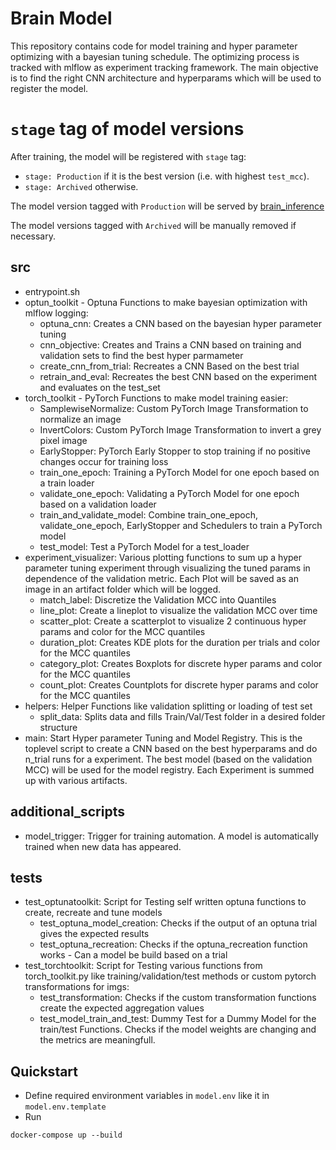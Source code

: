 # Brain Model
This repository contains code for model training and hyper parameter optimizing with a bayesian tuning schedule. The optimizing process is tracked with mlflow as experiment tracking framework. The main objective is to find the right CNN architecture and hyperparams which will be used to register the model.

# `stage` tag of model versions
After training, the model will be registered with `stage` tag:
* `stage: Production` if it is the best version (i.e. with highest `test_mcc`).
* `stage: Archived` otherwise.

The model version tagged with `Production` will be served by [brain_inference](https://code.fbi.h-da.de/mlops-brain/brain_inference)

The model versions tagged with `Archived` will be manually removed if necessary. 

## src
- entrypoint.sh 
- optun_toolkit - Optuna Functions to make bayesian optimization with mlflow logging:
    - optuna_cnn: Creates a CNN based on the bayesian hyper parameter tuning
    - cnn_objective: Creates and Trains a CNN based on training and validation sets to find the best hyper parmameter
    - create_cnn_from_trial: Recreates a CNN Based on the best trial
    - retrain_and_eval: Recreates the best CNN based on the experiment and evaluates on the test_set
- torch_toolkit - PyTorch Functions to make model training easier:
    - SamplewiseNormalize: Custom PyTorch Image Transformation to normalize an image
    - InvertColors: Custom PyTorch Image Transformation to invert a grey pixel image
    - EarlyStopper: PyTorch Early Stopper to stop training if no positive changes occur for training loss 
    - train_one_epoch: Training a PyTorch Model for one epoch based on a train loader
    - validate_one_epoch: Validating a PyTorch Model for one epoch based on a validation loader
    - train_and_validate_model: Combine train_one_epoch, validate_one_epoch, EarlyStopper and Schedulers to train a PyTorch model
    - test_model: Test a PyTorch Model for a test_loader
- experiment_visualizer: Various plotting functions to sum up a hyper parameter tuning experiment through visualizing the tuned params in dependence of the validation metric. Each Plot will be saved as an image in an artifact folder which will be logged.
    - match_label: Discretize the Validation MCC into Quantiles
    - line_plot: Create a lineplot to visualize the validation MCC over time
    - scatter_plot: Create a scatterplot to visualize 2 continuous hyper params and color for the MCC quantiles
    - duration_plot: Creates KDE plots for the duration per trials and color for the MCC quantiles
    - category_plot: Creates Boxplots for discrete hyper params and color for the MCC quantiles
    - count_plot: Creates Countplots for discrete hyper params and color for the MCC quantiles
- helpers: Helper Functions like validation splitting or loading of test set
    - split_data: Splits data and fills Train/Val/Test folder in a desired folder structure
- main: Start Hyper parameter Tuning and Model Registry. This is the toplevel script to create a CNN based on the best hyperparams and do n_trial runs for a experiment. The best model (based on the validation MCC) will be used for the model registry. Each Experiment is summed up with various artifacts.

## additional_scripts
- model_trigger: Trigger for training automation. A model is automatically trained when new data has appeared.

## tests
- test_optunatoolkit: Script for Testing self written optuna functions to create, recreate and tune models
    - test_optuna_model_creation: Checks if the output of an optuna trial gives the expected results
    - test_optuna_recreation: Checks if the optuna_recreation function works - Can a model be build based on a trial
- test_torchtoolkit: Script for Testing various functions from torch_toolkit.py like training/validation/test methods or custom pytorch transformations for imgs:
    - test_transformation: Checks if the custom transformation functions create the expected aggregation values
    - test_model_train_and_test: Dummy Test for a Dummy Model for the train/test Functions. Checks if the model weights are changing and the metrics are meaningfull.

## Quickstart
* Define required environment variables in `model.env` like it in `model.env.template`
* Run
```
docker-compose up --build
```